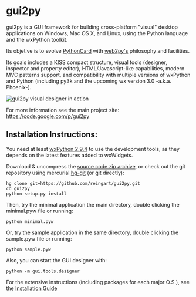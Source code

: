 gui2py
======

gui2py is a GUI framework for building cross-platform "visual" desktop applications on Windows, Mac OS X, and Linux, 
using the Python language and the wxPython toolkit.

Its objetive is to evolve [PythonCard](http://pythoncard.sourceforge.net/) with [web2py's](http://www.web2py.com/) 
philosophy and facilities.

Its goals includes a KISS compact structure, visual tools (designer, inspector and property editor), 
HTML/Javascript-like capabilities, modern MVC patterns support, and compatibility with multiple versions of wxPython 
and Python (including py3k and the upcoming wx version 3.0 -a.k.a. Phoenix-). 

![gui2py visual designer in action](https://gui2py.googlecode.com/hg/screenshots/win8/designer.png)

For more information see the main project site: https://code.google.com/p/gui2py

Installation Instructions:
--------------------------

You need at least [wxPython 2.9.4](http://www.wxpython.org/download.php) to use the development tools, as they depends 
on the latest features added to wxWidgets.

Download & uncompress the [source code zip archive](https://github.com/reingart/gui2py/archive/master.zip),
or check out the git repository using mercurial [hg-git](http://hg-git.github.io/) (or git directly):

    hg clone git+https://github.com/reingart/gui2py.git
    cd gui2py
    python setup.py install

Then, try the minimal application the main directory, double clicking the minimal.pyw file or running:

    python minimal.pyw

Or, try the sample application in the same directory, double clicking the sample.pyw file or running:

    python sample.pyw

Also, you can start the GUI designer with:

    python -m gui.tools.designer

For the extensive instructions (including packages for each major O.S.), see the 
[Installation Guide](https://code.google.com/p/gui2py/wiki/InstallationGuide)
